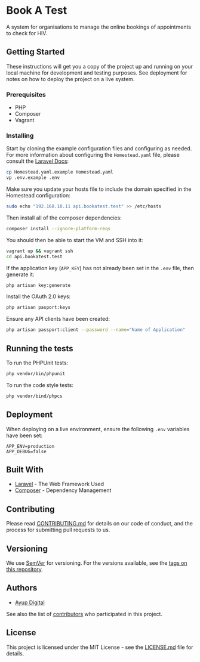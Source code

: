 # Book A Test


A system for organisations to manage the online bookings of appointments to check for HIV.

## Getting Started

These instructions will get you a copy of the project up and running on your local machine for development and testing purposes. See deployment for notes on how to deploy the project on a live system.

### Prerequisites

* PHP
* Composer
* Vagrant

### Installing

Start by cloning the example configuration files and configuring as needed. For more information about configuring the 
`Homestead.yaml` file, please consult the [Laravel Docs](https://laravel.com/docs/5.6/homestead):

```bash
cp Homestead.yaml.example Homestead.yaml
vp .env.example .env
```

Make sure you update your hosts file to include the domain specified in the Homestead configuration:

```bash
sudo echo "192.168.10.11 api.bookatest.test" >> /etc/hosts
```

Then install all of the composer dependencies:

```bash
composer install --ignore-platform-reqs
```

You should then be able to start the VM and SSH into it:

```bash
vagrant up && vagrant ssh
cd api.bookatest.test
```

If the application key (`APP_KEY`) has not already been set in the `.env` file, then generate it:

```bash
php artisan key:generate
``` 

Install the OAuth 2.0 keys:

```bash
php artisan pasport:keys
```

Ensure any API clients have been created:

```bash
php artisan passport:client --password --name="Name of Application"
```

## Running the tests

To run the PHPUnit tests:
 
```bash
php vendor/bin/phpunit
```

To run the code style tests:

```bash
php vendor/bind/phpcs
```

## Deployment

When deploying on a live environment, ensure the following `.env` variables have been set:

```dotenv
APP_ENV=production
APP_DEBUG=false
```

## Built With

* [Laravel](https://laravel.com/docs/) - The Web Framework Used
* [Composer](https://getcomposer.org/doc/) - Dependency Management

## Contributing

Please read [CONTRIBUTING.md](https://gist.github.com/PurpleBooth/b24679402957c63ec426) for details on our code of conduct, and the process for submitting pull requests to us.

## Versioning

We use [SemVer](http://semver.org/) for versioning. For the versions available, see the [tags on this repository](https://github.com/BookATest/api/tags). 

## Authors

* [Ayup Digital](https://ayup.agency/)

See also the list of [contributors](https://github.com/BookATest/api/contributors) who participated in this project.

## License

This project is licensed under the MIT License - see the [LICENSE.md](LICENSE.md) file for details.
